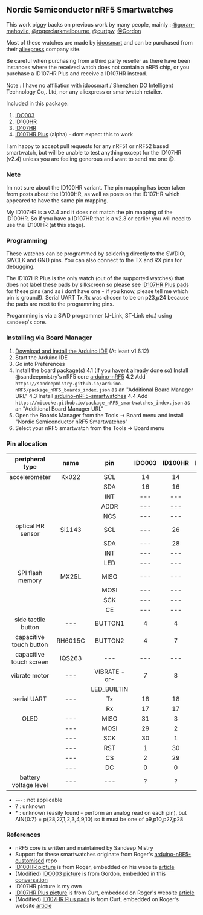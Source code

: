 ## Nordic Semiconductor nRF5 Smartwatches

This work piggy backs on previous work by many people, mainly : [@goran-mahovlic](https://github.com/goran-mohavlic), [@rogerclarkmelbourne](https://github.com/rogerclarkmelbourne/), [@curtpw](https://github.com/curtpw/), [@Gordon](http://forum.espruino.com/profiles/224/)

Most of these watches are made by [idoosmart](http://www.idoosmart.com) and can be purchased from their [aliexpress](https://ido-smart.en.alibaba.com/productgrouplist-0/Ungrouped.html?) company site.

Be careful when purchasing from a third party reseller as there have been instances where the received watch does not contain a nRF5 chip, or you purchase a ID107HR Plus and receive a ID107HR instead.

Note : I have no affiliation with idoosmart / Shenzhen DO Intelligent Technology Co,. Ltd, nor any aliexpress or smartwatch retailer.

Included in this package:
1. [IDO003](https://github.com/micooke/micooke.github.io/blob/master/arduino-nRF5-smartwatches/images/IDO003_back.jpg)
2. [ID100HR](https://github.com/micooke/micooke.github.io/blob/master/arduino-nRF5-smartwatches/images/ID100HR_back.jpg)
3. [ID107HR](https://github.com/micooke/micooke.github.io/blob/master/arduino-nRF5-smartwatches/images/ID107HR_back.jpg)
4. [ID107HR Plus](https://github.com/micooke/micooke.github.io/blob/master/arduino-nRF5-smartwatches/images/ID107HRPlus_disected.jpg) (alpha) - dont expect this to work

I am happy to accept pull requests for any nRF51 or nRF52 based smartwatch, but will be unable to test anything except for the ID107HR (v2.4) unless you are feeling generous and want to send me one :wink:.

### Note
Im not sure about the ID100HR variant. The pin mapping has been taken from posts about the ID100HR, as well as posts on the ID107HR which appeared to have the same pin mapping.

My ID107HR is a v2.4 and it does not match the pin mapping of the ID100HR. So if you have a ID107HR that is a v2.3 or earlier you will need to use the ID100HR (at this stage).

### Programming
These watches can be programmed by soldering directly to the SWDIO, SWCLK and GND pins.
You can also connect to the TX and RX pins for debugging.

The ID107HR Plus is the only watch (out of the supported watches) that does not label these pads by silkscreen so please see [ID107HR Plus pads](images/ID107HRPlus_pads.jpg) for these pins (and as i dont have one - if you know, please tell me which pin is ground!). Serial UART Tx,Rx was chosen to be on p23,p24 because the pads are next to the programming pins.

Progamming is via a SWD programmer (J-Link, ST-Link etc.) using sandeep's core.

### Installing via Board Manager
1. [Download and install the Arduino IDE](https://www.arduino.cc/en/Main/Software) (At least v1.6.12)
2. Start the Arduino IDE
3. Go into Preferences
4. Install the board package(s)
    4.1 (If you havent already done so) Install @sandeepmistry's nRF5 core [arduino-nRF5](https://github.com/sandeepmistry/arduino-nRF5)
    4.2 Add ```https://sandeepmistry.github.io/arduino-nRF5/package_nRF5_boards_index.json``` as an "Additional Board Manager URL"
    4.3 Install [arduino-nRF5-smartwatches](https://github.com/micooke/arduino-nRF5-smartwatches)
    4.4 Add ```https://micooke.github.io/package_nRF5_smartwatches_index.json``` as an "Additional Board Manager URL"
5. Open the Boards Manager from the Tools -> Board menu and install "Nordic Semiconductor nRF5 Smartwatches"
6. Select your nRF5 smartwatch from the Tools -> Board menu

### Pin allocation

| peripheral type         | name   | pin          | IDO003 | ID100HR | ID107HR | ID107HR Plus
| :---:                   | :---:  | :---:        | :---:  | :---:   | :---:   | :---:
| accelerometer           | Kx022  | SCL          | 14     | 14      | 14      | 5 
|                         |        | SDA          | 16     | 16      | 16      | 3 
|                         |        | INT          | ---    | ---     | ---     | 6 
|                         |        | ADDR         | ---    | ---     | ---     | 4
|                         |        | NCS          | ---    | ---     | ---     | 7
| optical HR sensor       | Si1143 | SCL          | ---    | 26      | 22      | 18
|                         |        | SDA          | ---    | 28      | 23      | 10
|                         |        | INT          | ---    | ---     | 24      | 8
|                         |        | LED          | ---    | ---     | ---     | 9
| SPI flash memory        | MX25L  | MISO         | ---    | ---     | ---     | 27
|                         |        | MOSI         | ---    | ---     | ---     | 31
|                         |        | SCK          | ---    | ---     | ---     | 30
|                         |        | CE           | ---    | ---     | ---     | 28
| side tactile button     | ---    | BUTTON1      | 4      | 4       | 4       | ---
| capacitive touch button | RH6015C| BUTTON2      | 4      | 7       | 7       | ?
| capacitive touch screen | IQS263 | ---          | ---    | ---     | ---     | ?
| vibrate motor           | ---    | VIBRATE -or- | 7      | 8       | 6       | ?
|                         |        | LED_BUILTIN  |        |         |         |    
| serial UART             | ---    | Tx           | 18     | 18      | 18      | 23
|                         |        | Rx           | 17     | 17      | 17      | 24
| OLED                    | ---    | MISO         | 31     | 3       | 3       | ?
|                         | ---    | MOSI         | 29     | 2       | 2       | ?
|                         | ---    | SCK          | 30     | 1       | 1       | ?
|                         | ---    | RST          | 1      | 30      | 30      | ?
|                         | ---    | CS           | 2      | 29      | 29      | ?
|                         | ---    | DC           | 0      | 0       | 0       | ?
| battery voltage level   | ---    | ---          | ?      | ?       | \*      | ?

* --- : not applicable
*  ?  : unknown
* \*  : unknown (easily found - perform an analog read on each pin), but AIN{0:7} = p{28,27,1,2,3,4,9,10} so it must be one of p9,p10,p27,p28

### References
* nRF5 core is written and maintained by Sandeep Mistry
* Support for these smartwatches originate from Roger's [arduino-nRF5-customised](https://github.com/rogerclarkmelbourne/arduino-nRF5-customised) repo
* [ID100HR picture](http://www.rogerclark.net/wp-content/uploads/2016/09/ID100HR_back_smart_watch-1024x576.jpg) is from Roger, embedded on his website [article](http://www.rogerclark.net/arduino-on-the-id100hr-fitness-tracker/)
* (Modified) [IDO003 picture](https://espruino.microco.sm/api/v1/files/ba591802419c40145d825db2924360eb162cc026.JPG) is from Gordon, embedded in this [conversation](http://forum.espruino.com/conversations/280747/)
* ID107HR picture is my own
* [ID107HR Plus picture](http://www.rogerclark.net/wp-content/uploads/2017/06/id107plus-7-770x1024.jpg) is from Curt, embedded on Roger's website [article](http://www.rogerclark.net/new-nrf52832-based-smart-watch-available/)
* (Modified) [ID107HR Plus pads](http://www.rogerclark.net/wp-content/uploads/2017/06/id107plus-3.jpg) is from Curt, embedded on Roger's website [article](http://www.rogerclark.net/new-nrf52832-based-smart-watch-available/)